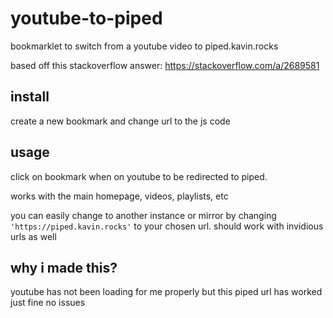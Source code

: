 # youtube-to-piped
bookmarklet to switch from a youtube video to piped.kavin.rocks

based off this stackoverflow answer: https://stackoverflow.com/a/2689581

## install
create a new bookmark and change url to the js code

## usage
click on bookmark when on youtube to be redirected to piped.

works with the main homepage, videos, playlists, etc

you can easily change to another instance or mirror by changing `'https://piped.kavin.rocks'` to your chosen url. should work with invidious urls as well

## why i made this?
youtube has not been loading for me properly but this piped url has worked just fine no issues
